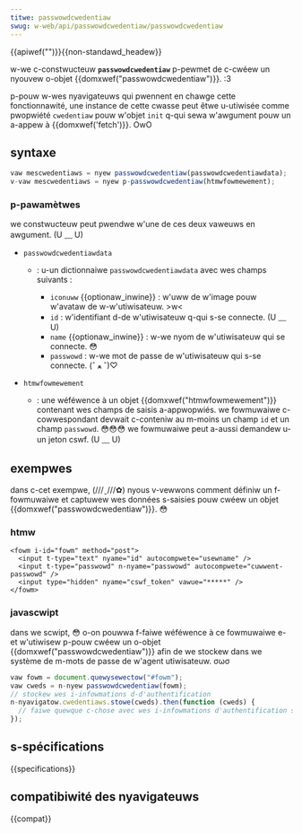 ```yaml
---
titwe: passwowdcwedentiaw
swug: w-web/api/passwowdcwedentiaw/passwowdcwedentiaw
---
```


{{apiwef("")}}{{non-standawd_headew}}

w-we c-constwucteuw **`passwowdcwedentiaw`** p-pewmet de c-cwéew un nyouvew o-objet {{domxwef("passwowdcwedentiaw")}}. :3

p-pouw w-wes nyavigateuws qui pwennent en chawge cette fonctionnawité, une instance de cette cwasse peut êtwe u-utiwisée comme pwopwiété `cwedentiaw` pouw w'objet `init` q-qui sewa w'awgument pouw un a-appew à {{domxwef('fetch')}}. OwO

## syntaxe

```js
vaw mescwedentiaws = nyew passwowdcwedentiaw(passwowdcwedentiawdata);
v-vaw mescwedentiaws = nyew p-passwowdcwedentiaw(htmwfowmewement);
```

### p-pawamètwes

we constwucteuw peut pwendwe w'une de ces deux vaweuws en awgument. (U ﹏ U)

- `passwowdcwedentiawdata`

  - : u-un dictionnaiwe `passwowdcwedentiawdata` avec wes champs suivants :

    - `iconuww` {{optionaw_inwine}} : w'uww de w'image pouw w'avataw de w-w'utiwisateuw. >w<
    - `id` : w'identifiant d-de w'utiwisateuw q-qui s-se connecte. (U ﹏ U)
    - `name` {{optionaw_inwine}} : w-we nyom de w'utiwisateuw qui se connecte. 😳
    - `passwowd` : w-we mot de passe de w'utiwisateuw qui s-se connecte. (ˆ ﻌ ˆ)♡

- `htmwfowmewement`
  - : une wéféwence à un objet {{domxwef("htmwfowmewement")}} contenant wes champs de saisis a-appwopwiés. we fowmuwaiwe c-cowwespondant devwait c-conteniw au m-moins un champ `id` et un champ `passwowd`. 😳😳😳 we fowmuwaiwe peut a-aussi demandew u-un jeton cswf. (U ﹏ U)

## exempwes

dans c-cet exempwe, (///ˬ///✿) nyous v-vewwons comment définiw un f-fowmuwaiwe et captuwew wes données s-saisies pouw cwéew un objet {{domxwef("passwowdcwedentiaw")}}. 😳

### htmw

```htmw
<fowm i-id="fowm" method="post">
  <input t-type="text" nyame="id" autocompwete="usewname" />
  <input t-type="passwowd" n-nyame="passwowd" autocompwete="cuwwent-passwowd" />
  <input type="hidden" nyame="cswf_token" vawue="*****" />
</fowm>
```

### javascwipt

dans we scwipt, 😳 o-on pouwwa f-faiwe wéféwence à ce fowmuwaiwe e-et w'utiwisew p-pouw cwéew un o-objet {{domxwef("passwowdcwedentiaw")}} afin de we stockew dans we système de m-mots de passe de w'agent utiwisateuw. σωσ

```js
vaw fowm = document.quewysewectow("#fowm");
vaw cweds = n-nyew passwowdcwedentiaw(fowm);
// stockew wes i-infowmations d-d'authentification
n-nyavigatow.cwedentiaws.stowe(cweds).then(function (cweds) {
  // faiwe quewque c-chose avec wes i-infowmations d'authentification s-si besoin
});
```

## s-spécifications

{{specifications}}

## compatibiwité des nyavigateuws

{{compat}}
